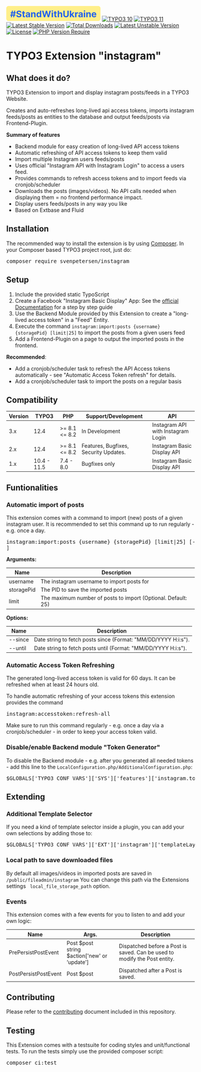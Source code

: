 [![StandWithUkraine](https://raw.githubusercontent.com/vshymanskyy/StandWithUkraine/main/badges/StandWithUkraine.svg)](https://github.com/vshymanskyy/StandWithUkraine/blob/main/docs/README.md)
[![TYPO3 10](https://img.shields.io/badge/TYPO3-10-orange.svg)](https://get.typo3.org/version/10)
[![TYPO3 11](https://img.shields.io/badge/TYPO3-11-orange.svg)](https://get.typo3.org/version/11)
[![Latest Stable Version](https://poser.pugx.org/svenpetersen/instagram/v)](https://packagist.org/packages/svenpetersen/instagram)
[![Total Downloads](https://poser.pugx.org/svenpetersen/instagram/downloads)](https://packagist.org/packages/svenpetersen/instagram)
[![Latest Unstable Version](https://poser.pugx.org/svenpetersen/instagram/v/unstable)](https://packagist.org/packages/svenpetersen/instagram)
[![License](https://poser.pugx.org/svenpetersen/instagram/license)](https://packagist.org/packages/svenpetersen/instagram)
[![PHP Version Require](https://poser.pugx.org/svenpetersen/instagram/require/php)](https://packagist.org/packages/svenpetersen/instagram)

TYPO3 Extension "instagram"
=================================

## What does it do?

TYPO3 Extension to import and display instagram posts/feeds in a TYPO3 Website.

Creates and auto-refreshes long-lived api access tokens, imports
instagram feeds/posts as entities to the database and output feeds/posts via
Frontend-Plugin.

**Summary of features**

* Backend module for easy creation of long-lived API access tokens
* Automatic refreshing of API access tokens to keep them valid
* Import multiple Instagram users feeds/posts
* Uses official "Instagram API with Instagram Login" to access a users feed.
* Provides commands to refresh access tokens and to import feeds via
  cronjob/scheduler
* Downloads the posts (images/videos). No API calls needed when displaying
  them = no frontend performance impact.
* Display users feeds/posts in any way you like
* Based on Extbase and Fluid

## Installation

The recommended way to install the extension is by
using [Composer](https://getcomposer.org/). In your Composer based TYPO3 project
root, just do:
<pre>composer require svenpetersen/instagram</pre>

## Setup

1. Include the provided static TypoScript
2. Create a Facebook "Instagram Basic Display" App: See the
   [official Documentation](https://developers.facebook.com/docs/instagram-basic-display-api/getting-started)
   for a step by step guide
3. Use the Backend Module provided by this Extension to create a "long-lived
   access token" in a "Feed" Entity.
4. Execute the command <code>instagram:import:posts {username}
   {storagePid} [limit|25]</code> to import the posts from a given users feed
5. Add a Frontend-Plugin on a page to output the imported posts in the frontend.

__Recommended__:

* Add a cronjob/scheduler task to refresh the API Access tokens automatically -
  see "Automatic Access Token refresh" for details.
* Add a cronjob/scheduler task to import the posts on a regular basis

## Compatibility

| Version | TYPO3       | PHP        | Support/Development                  | API |
|---------|-------------|------------|--------------------------------------|-----|
| 3.x     | 12.4 | >= 8.1 <= 8.2 | In Development | Instagram API with Instagram Login |
| 2.x     | 12.4 | >= 8.1 <= 8.2 | Features, Bugfixes, Security Updates. | Instagram Basic Display API |
| 1.x     | 10.4 - 11.5 | 7.4 - 8.0️ | Bugfixes only | Instagram Basic Display API |


## Funtionalities

### Automatic import of posts

This extension comes with a command to import (new) posts of a given instagram
user.
It is recommended to set this command up to run regularly - e.g. once a day.

<pre>instagram:import:posts {username} {storagePid} [limit|25] [--since="01/01/2022 00:00:00" --until="12/31/2022 23:59:59"
]</pre>

__Arguments:__

| Name       | Description                                                   |
|------------|---------------------------------------------------------------|
| username   | The instagram username to import posts for                    |
| storagePid | The PID to save the imported posts                            |
| limit      | The maximum number of posts to import (Optional. Default: 25) |

__Options:__

| Name    | Description                                                    |
|---------|----------------------------------------------------------------|
| --since | Date string to fetch posts since (Format: "MM/DD/YYYY H:i:s"). |
| --until | Date string to fetch posts until (Format: "MM/DD/YYYY H:i:s"). |

### Automatic Access Token Refreshing

The generated long-lived access token is valid for 60 days.
It can be refreshed when at least 24 hours old.

To handle automatic refreshing of your access tokens this extension provides the
command
<pre>instagram:accesstoken:refresh-all</pre>

Make sure to run this command regularly - e.g. once a day via a
cronjob/scheduler - in order to keep your access token valid.

### Disable/enable Backend module "Token Generator"

To disable the Backend module - e.g. after you generated all needed tokens - add
this
line to the <code>LocalConfiguration.php/AdditionalConfiguration.php</code>:
<pre>$GLOBALS['TYPO3_CONF_VARS']['SYS']['features']['instagram.tokenGeneratorBeModule'] = false;</pre>

## Extending

### Additional Template Selector

If you need a kind of template selector inside a plugin, you can add your own
selections by adding those to:
<pre>$GLOBALS['TYPO3_CONF_VARS']['EXT']['instagram']['templateLayouts']['myext'] = ['My Title', 'my value'];</pre>

### Local path to save downloaded files

By default all images/videos in imported posts are saved in <code>
/public/fileadmin/instagram</code>
You can change this path via the Extensions settings <code>
local_file_storage_path</code> option.

### Events

This extension comes with a few events for you to listen to and add your own
logic:

| Name                 | Args.                                             | Description                                                                                                                                  |
|----------------------|---------------------------------------------------|----------------------------------------------------------------------------------------------------------------------------------------------|
| PrePersistPostEvent  | Post $post <br> string $action['new' or ‘update'] | Dispatched before a Post is saved. Can be used to modify the Post entity.                                                                    | Dispatched before the view is rendered. Can be used to modify the view object. E.g. adding additional vars to the frontend (e.g. pagination) |
| PostPersistPostEvent | Post $post                                        | Dispatched after a Post is saved.                                                                                                            | Dispatched before the view is rendered. Can be used to modify the view object. E.g. adding additional vars to the frontend (e.g. pagination) |

## Contributing

Please refer to the [contributing](CONTRIBUTING.md) document included in this
repository.

## Testing

This Extension comes with a testsuite for coding styles and unit/functional
tests.
To run the tests simply use the provided composer script:

<pre>composer ci:test</pre>
